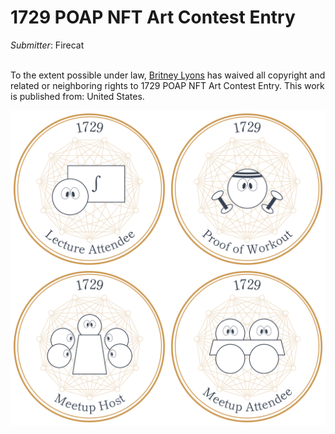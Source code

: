 # 1729 POAP NFT Art Contest Entry

*Submitter*: Firecat

<p xmlns:dct=""http://purl.org/dc/terms/"" xmlns:vcard=""http://www.w3.org/2001/vcard-rdf/3.0#"">
 <a rel=""license""
    href=""http://creativecommons.org/publicdomain/zero/1.0/"">
   <img src=""http://i.creativecommons.org/p/zero/1.0/88x31.png"" style=""border-style: none;"" alt=""CC0"" />
 </a>
 <br />
 To the extent possible under law,
 <a rel=""dct:publisher""
    href=""https://github.com/1729/content/blob/master/tasks/poap-nft-contest/entries/firecat.md"">
   <span property=""dct:title"">Britney Lyons</span></a>
 has waived all copyright and related or neighboring rights to
 <span property=""dct:title"">1729 POAP NFT Art Contest Entry</span>.
This work is published from:
<span property=""vcard:Country"" datatype=""dct:ISO3166""
     content=""US"" about=""https://github.com/1729/content/blob/master/tasks/poap-nft-contest/entries/firecat.md"">
 United States</span>.
</p>

![Entry](firecat-all-badges.png)
